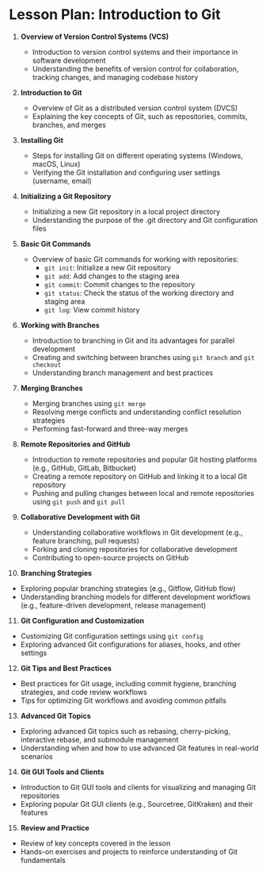 # Lesson Plan: Introduction to Git

1. **Overview of Version Control Systems (VCS)**
   - Introduction to version control systems and their importance in software development
   - Understanding the benefits of version control for collaboration, tracking changes, and managing codebase history

2. **Introduction to Git**
   - Overview of Git as a distributed version control system (DVCS)
   - Explaining the key concepts of Git, such as repositories, commits, branches, and merges

3. **Installing Git**
   - Steps for installing Git on different operating systems (Windows, macOS, Linux)
   - Verifying the Git installation and configuring user settings (username, email)

4. **Initializing a Git Repository**
   - Initializing a new Git repository in a local project directory
   - Understanding the purpose of the .git directory and Git configuration files

5. **Basic Git Commands**
   - Overview of basic Git commands for working with repositories:
      - `git init`: Initialize a new Git repository
      - `git add`: Add changes to the staging area
      - `git commit`: Commit changes to the repository
      - `git status`: Check the status of the working directory and staging area
      - `git log`: View commit history

6. **Working with Branches**
   - Introduction to branching in Git and its advantages for parallel development
   - Creating and switching between branches using `git branch` and `git checkout`
   - Understanding branch management and best practices

7. **Merging Branches**
   - Merging branches using `git merge`
   - Resolving merge conflicts and understanding conflict resolution strategies
   - Performing fast-forward and three-way merges

8. **Remote Repositories and GitHub**
   - Introduction to remote repositories and popular Git hosting platforms (e.g., GitHub, GitLab, Bitbucket)
   - Creating a remote repository on GitHub and linking it to a local Git repository
   - Pushing and pulling changes between local and remote repositories using `git push` and `git pull`

9. **Collaborative Development with Git**
   - Understanding collaborative workflows in Git development (e.g., feature branching, pull requests)
   - Forking and cloning repositories for collaborative development
   - Contributing to open-source projects on GitHub

10. **Branching Strategies**
   - Exploring popular branching strategies (e.g., Gitflow, GitHub flow)
   - Understanding branching models for different development workflows (e.g., feature-driven development, release management)

11. **Git Configuration and Customization**
   - Customizing Git configuration settings using `git config`
   - Exploring advanced Git configurations for aliases, hooks, and other settings

12. **Git Tips and Best Practices**
   - Best practices for Git usage, including commit hygiene, branching strategies, and code review workflows
   - Tips for optimizing Git workflows and avoiding common pitfalls

13. **Advanced Git Topics**
   - Exploring advanced Git topics such as rebasing, cherry-picking, interactive rebase, and submodule management
   - Understanding when and how to use advanced Git features in real-world scenarios

14. **Git GUI Tools and Clients**
   - Introduction to Git GUI tools and clients for visualizing and managing Git repositories
   - Exploring popular Git GUI clients (e.g., Sourcetree, GitKraken) and their features

15. **Review and Practice**
   - Review of key concepts covered in the lesson
   - Hands-on exercises and projects to reinforce understanding of Git fundamentals
